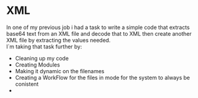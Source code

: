 # XML
In one of my previous job i had a task to write a simple code that extracts base64 text from an XML file and decode that to XML then create another XML file by extracting the values needed.   \
I`m taking that task further by:
 - Cleaning up my code 
 - Creating Modules
 - Making it dynamic on the filenames 
 - Creating a WorkFlow for the files in mode for the system to always be conistent 
 -
